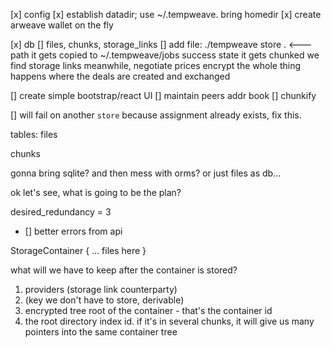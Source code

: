 [x] config
[x] establish datadir; use ~/.tempweave. bring homedir
[x] create arweave wallet on the fly

[x] db
[] files, chunks, storage_links
[] add file: ./tempweave store . <--- path
    it gets copied to ~/.tempweave/jobs
    success state
    it gets chunked
    we find storage links meanwhile, negotiate prices
    encrypt
    the whole thing happens where the deals are created and exchanged

[] create simple bootstrap/react UI
[] maintain peers addr book
[] chunkify

[] will fail on another `store` because assignment already exists, fix this.


tables:
files

chunks

gonna bring sqlite? and then mess with orms? or just files as db...

ok let's see, what is going to be the plan?

desired_redundancy = 3


- [] better errors from api


StorageContainer {
    ... files here
}

what will we have to keep after the container is stored?

1. providers (storage link counterparty)
2. (key we don't have to store, derivable)
3. encrypted tree root of the container - that's the container id
4. the root directory index id. if it's in several chunks, it will give us many pointers into the same container tree